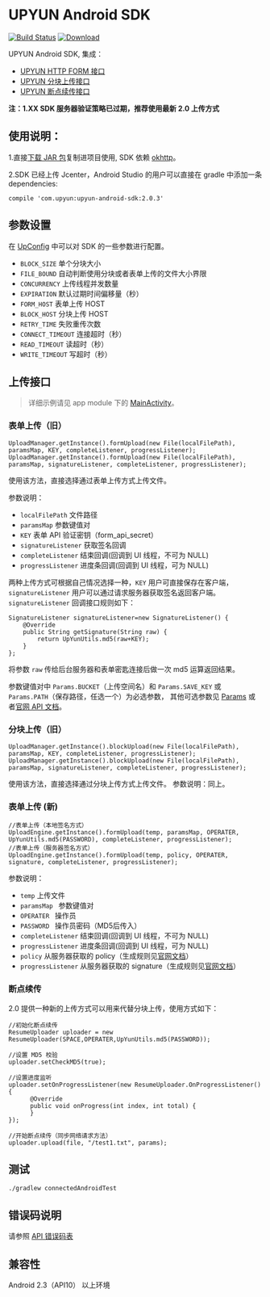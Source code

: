 # UPYUN Android SDK

[![Build Status](https://travis-ci.org/upyun/android-sdk.svg?branch=master)](https://travis-ci.org/upyun/android-sdk)
[ ![Download](https://api.bintray.com/packages/upyun/maven/upyun-android-sdk/images/download.svg) ](https://bintray.com/upyun/maven/upyun-android-sdk/_latestVersion)

UPYUN Android SDK, 集成：
- [UPYUN HTTP FORM 接口](http://docs.upyun.com/api/form_api/)
- [UPYUN 分块上传接口](http://docs.upyun.com/api/multipart_upload/)
- [UPYUN 断点续传接口](http://docs.upyun.com/api/rest_api/#_7)

**注：1.XX SDK 服务器验证策略已过期，推荐使用最新 2.0 上传方式**

## 使用说明：

1.直接[下载 JAR 包](https://github.com/upyun/android-sdk/tree/master/release-lib/1.0.3)复制进项目使用, SDK 依赖 [okhttp](http://square.github.io/okhttp/)。

2.SDK 已经上传 Jcenter，Android Studio 的用户可以直接在 gradle 中添加一条 dependencies:

```
compile 'com.upyun:upyun-android-sdk:2.0.3'
```
## 参数设置

在 [UpConfig](https://github.com/upyun/android-sdk/blob/master/upyun-android-sdk/src/main/java/com/upyun/library/common/UpConfig.java) 中可以对 SDK 的一些参数进行配置。

* `BLOCK_SIZE` 单个分块大小
* `FILE_BOUND` 自动判断使用分块或者表单上传的文件大小界限
* `CONCURRENCY` 上传线程并发数量
* `EXPIRATION` 默认过期时间偏移量（秒）
* `FORM_HOST` 表单上传 HOST
* `BLOCK_HOST` 分块上传 HOST
* `RETRY_TIME` 失败重传次数
* `CONNECT_TIMEOUT` 连接超时（秒）
* `READ_TIMEOUT` 读超时（秒）
* `WRITE_TIMEOUT` 写超时（秒）


## 上传接口

> 详细示例请见 app module 下的 [MainActivity](https://github.com/upyun/android-sdk/blob/master/app/src/main/java/com/upyun/sdktest/MainActivity.java)。


### 表单上传（旧）

```
UploadManager.getInstance().formUpload(new File(localFilePath), paramsMap, KEY, completeListener, progressListener);
UploadManager.getInstance().formUpload(new File(localFilePath), paramsMap, signatureListener, completeListener, progressListener);
```

使用该方法，直接选择通过表单上传方式上传文件。

参数说明：

* `localFilePath`  文件路径
* `paramsMap`  参数键值对
* `KEY`  表单 API 验证密钥（form_api_secret）
* `signatureListener`  获取签名回调
* `completeListener`  结束回调(回调到 UI 线程，不可为 NULL)
* `progressListener`  进度条回调(回调到 UI 线程，可为 NULL)


两种上传方式可根据自己情况选择一种，`KEY` 用户可直接保存在客户端，`signatureListener` 用户可以通过请求服务器获取签名返回客户端。`signatureListener` 回调接口规则如下：

```
SignatureListener signatureListener=new SignatureListener() {
    @Override
    public String getSignature(String raw) {
        return UpYunUtils.md5(raw+KEY);
    }
};
```
将参数 `raw` 传给后台服务器和表单密匙连接后做一次 md5 运算返回结果。

参数键值对中 `Params.BUCKET`（上传空间名）和 `Params.SAVE_KEY` 或 `Params.PATH`（保存路径，任选一个）为必选参数，
其他可选参数见 [Params](https://github.com/upyun/android-sdk/blob/master/upyun-android-sdk/src/main/java/com/upyun/library/common/Params.java) 或者[官网 API 文档](http://docs.upyun.com/api/form_api/)。

### 分块上传（旧）

```
UploadManager.getInstance().blockUpload(new File(localFilePath), paramsMap, KEY, completeListener, progressListener);
UploadManager.getInstance().blockUpload(new File(localFilePath), paramsMap, signatureListener, completeListener, progressListener);
```

使用该方法，直接选择通过分块上传方式上传文件。
参数说明：同上。

### 表单上传 (新)
```
//表单上传（本地签名方式）
UploadEngine.getInstance().formUpload(temp, paramsMap, OPERATER, UpYunUtils.md5(PASSWORD), completeListener, progressListener);
//表单上传（服务器签名方式）
UploadEngine.getInstance().formUpload(temp, policy, OPERATER, signature, completeListener, progressListener);

```

参数说明：

* `temp`  上传文件
* `paramsMap `  参数键值对
* `OPERATER ` 操作员
* `PASSWORD `  操作员密码（MD5后传入）
* `completeListener`  结束回调(回调到 UI 线程，不可为 NULL)
* `progressListener`  进度条回调(回调到 UI 线程，可为 NULL)
* `policy`  从服务器获取的 policy（生成规则见[官网文档](http://docs.upyun.com/api/authorization/)）
* `progressListener`  从服务器获取的 signature（生成规则见[官网文档](http://docs.upyun.com/api/authorization/)）

### 断点续传

2.0 提供一种新的上传方式可以用来代替分块上传，使用方式如下：

```
//初始化断点续传
ResumeUploader uploader = new ResumeUploader(SPACE,OPERATER,UpYunUtils.md5(PASSWORD));

//设置 MD5 校验
uploader.setCheckMD5(true);

//设置进度监听
uploader.setOnProgressListener(new ResumeUploader.OnProgressListener() {
      @Override
      public void onProgress(int index, int total) {
      }
});

//开始断点续传（同步网络请求方法）
uploader.upload(file, "/test1.txt", params);

```

## 测试

```
./gradlew connectedAndroidTest
```
 

## 错误码说明

请参照 [API 错误码表](http://docs.upyun.com/api/errno/#api)

## 兼容性

Android 2.3（API10） 以上环境
